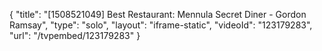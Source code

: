 {
    "title": "[1508521049] Best Restaurant: Mennula Secret Diner - Gordon Ramsay",
    "type": "solo",
    "layout": "iframe-static",
    "videoId": "123179283",
    "url": "\/tvpembed\/123179283"
}